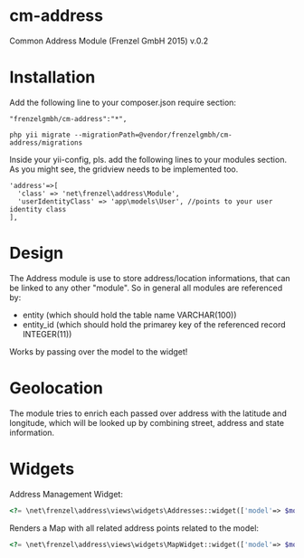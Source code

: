 cm-address
==========

Common Address Module (Frenzel GmbH 2015) v.0.2

Installation
============

Add the following line to your composer.json require section:

```
"frenzelgmbh/cm-address":"*",
```

```
php yii migrate --migrationPath=@vendor/frenzelgmbh/cm-address/migrations
```

Inside your yii-config, pls. add the following lines to your modules section. As you
might see, the gridview needs to be implemented too.
```
'address'=>[
  'class' => 'net\frenzel\address\Module',
  'userIdentityClass' => 'app\models\User', //points to your user identity class
],
```

Design
======

The Address module is use to store address/location informations, that can be linked to any other "module".
So in general all modules are referenced by:

* entity (which should hold the table name VARCHAR(100))
* entity_id (which should hold the primarey key of the referenced record INTEGER(11))

Works by passing over the model to the widget!

Geolocation
===========

The module tries to enrich each passed over address with the latitude and longitude, which will be looked
up by combining street, address and state information.

Widgets
=======

Address Management Widget:

```php
<?= \net\frenzel\address\views\widgets\Addresses::widget(['model'=> $model]) ?>
```

Renders a Map with all related address points related to the model:

```php
<?= \net\frenzel\address\views\widgets\MapWidget::widget(['model'=> $model]) ?>
```
